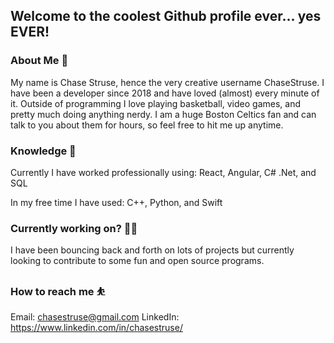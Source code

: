## Welcome to the coolest Github profile ever... yes EVER!

### About Me 🥳

My name is Chase Struse, hence the very creative username ChaseStruse. I have been a developer since 2018 and have loved (almost) every minute of it. Outside of programming I love playing basketball, video games, and pretty much doing anything nerdy. I am a huge Boston Celtics fan and can talk to you about them for hours, so feel free to hit me up anytime. 

### Knowledge 🧠

Currently I have worked professionally using: React, Angular, C# .Net, and SQL

In my free time I have used: C++, Python, and Swift

### Currently working on? 👷‍♂️
I have been bouncing back and forth on lots of projects but currently looking to contribute to some fun and open source programs.

### How to reach me ⛹️
Email: chasestruse@gmail.com
LinkedIn: https://www.linkedin.com/in/chasestruse/

